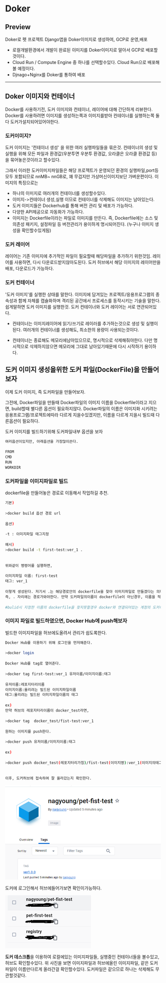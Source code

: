 # Doker

## Preview
Doker로 펫 프로젝트 Django앱을 Doker이미지로 생성하여, GCP로 운영,배포

- 로컬개발환경에서 개발이 완료된 이미지를 Doker이미지로 말아서 GCP로 배포할것이다.
- Cloud Run / Compute Engine 중 하나를 선택할수있다. Cloud Run으로 배포해볼 예정이다.
- Djnago+Nginx를 Doker를 통하여 배포

--------

## Doker 이미지와 컨테이너

Docker를 사용하기전, 도커 이미지와 컨테이너, 레이어에 대해 간단하게 리뷰한다.
Docker를 사용하려면 이미지를 생성하는쪽과 이미지를받아 컨테이너를 실행하는쪽 둘다 도커가설치되어있어야한다.


### 도커이미지?

도커 이미지는 '컨테이너 생성' 을 위한 여러 실행파일들을 묶은것.
컨테이너의 생성 및 실행을 위해 모든 파일과 환경값(우분투면 우분투 환경값, 오라클은 오라클 환경값 등)을 묶어놓은것이라고 할수있다.

그래서 이러한 도커이미지파일들은 해당 프로젝트가 운영되던 환경의 실행파일,port등 모두 포함되므로 nnMB~ nnGB로, 꽤 무겁지만 가상머신이미지보단 가벼운편이다.
이미지의 특징으로는

- 하나의 이미지로 여러개의 컨테이너를 생성할수있다.
- 이미지->컨테이너 생성,실행 이므로 컨테이너를 삭제해도 이미지는 남아있는다.
- 도커 이미지들은 Dockerhub를 통해 버전 관리 및 배포가 가능하다.
- 다양한 API제공으로 자동화가 가능하다.
- 이미지는 Dockerfile이라는 파일로 이미지를 만든다. 즉, Dockerfile에는 소스 및 의존성 패키지, 설정파일 등 버전관리가 용이하게 명시되어진다. (누구나 이미지 생성을 확인할수있게됨)
  
### 도커 레이어

레이어는 기존 이미지에 추가적인 파일이 필요할때 해당파일을 추가하기 위한것임.
레이어를 사용하면, 다시 다운로드받지않아도된다.
도커 허브에서 해당 이미지의 레이어만을 배포, 다운로드가 가능하다.

### 도커 컨테이너

'도커 이미지'를 실행한 상태를 말한다. 이미지에 담겨있는 프로젝트/응용프로그램의 종속성과 함께 자체를 캡슐화하며 격리된 공간에서 프로세스를 동작시키는 기술을 말한다.
쉽게말하면 도커 이미지를 실행한것.
도커 컨테이너와 도커 레이어는 서로 연관되어있다.

- 컨테이너는 이미지레이어에 읽기/쓰기로 레이러를 추가하는것으로 생성 및 실행이된다. 여러개의 컨테이너를 생성해도, 최소한의 용량이 사용되는것이다.

- 컨테이너는 종료해도 메모리에남아있으므로, 명시적으로 삭제해줘야한다. 다만 명시적으로 삭제하지않으면 메모리에 그대로 남아있기때문에 다시 시작하기 용이하다.


## 도커 이미지 생성을위한 도커 파일(DockerFile)을 만들어보자

이제 도커 이미지, 즉 도커파일을 만들어보자.

그전에, Docker파일을 만들때 Docker파일의 이미지 이름을 Dockerfile이라고 지으면, build할때 별다른 옵션이 필요하지않다. Docker파일의 이름은 이미지화 시키려는 응용프로그램/프로젝트에따라 다르게 지을수있겠지만, 이름을 다르게 지을시 빌드때 다른옵션이 필요하다.


도커 이미지를 빌드하기위해 도커파일내부 옵션을 보자

```python
여러옵션이있지만, 아래옵션을 가장많이쓴다.

FROM
CMD
RUN
WORKDIR

```


### 도커파일을 이미지파일로 빌드

dockerfile을 만들어놓은 경로로 이동해서 작업하길 추천.

```bash
기본)

>docker build 옵션 경로 url  

옵션)

-t : 이미지파일 태그지정

예시)
>docker build -t first-test:ver_1 .


위와같이 명령어를 실행하면,

이미지파일 이름: first-test
태그: ver_1

이렇게 생성된다. 저기서 .는 해당경로안의 dockerfile을 찾아 이미지파일로 만들겠다는 의미이다.
즉, . 자리에는 경로가와야한다. 만약 도커파일의이름이 dockerfile이 아닌경우, 이름을 적어줘야한다.

#bulid시 지정한 이름의 dockerfile을 찾지못할경우 docker와 연결되어있는 계정의 도커허브의 레포지터리에서 pull을 실행해 파일을 받아온다.

```

### 이미지 파일로 빌드하였으면, Docker Hub에 push해보자

빌드한 이미지파일을 허브에도올려서 관리가 쉽도록한다.

```bash
Docker Hub를 이용하기 위해 로그인을 먼저해준다.

>docker login

Docker Hub를 tag로 열어준다.

>docker tag first-test:ver_1 유저이름/이미지이름:태그

유저이름:레포지터리이름
이미지이름:올리려는 빌드된 이미지파일이름
태그:올리려는 빌드된 이미지파일이름의 태그

ex)
만약 허브의 레포지터리이름이 docker_test라면,

>docker tag  docker_test/fist-test:ver_1 

원하는 이미지를 push한다.

>docker push 유저이름/이미지이름:태그

ex)

>docker push docker_test(레포지터리가칭)/fist-test(이미지명):ver_1(이미지의태그명)


이후, 도커허브에 접속하여 잘 올라갔는지 확인한다.
```
![도커 허브확인](/docker_Manual/Docker_hub_1.PNG)

도커에 로그인해서 허브에들어가보면 확인이가능하다.

![도커_데스크톱_로컬확인](/docker_Manual/Docker_image_1.PNG)

**도커 데스크톱**을 이용하여 로컬에있는 이미지파일들, 실행중인 컨테이너들을 볼수있고, 허브도 확인할수있다.
위 사진을 보면 이미지파일과 허브에올린 이미지파일, 같은 도커파일이 이름만다르게 올라간걸 확인할수있다.
도커파일은 같으므로 하나는 삭제해도 무관할것같다.

